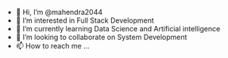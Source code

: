 - 👋 Hi, I’m @mahendra2044
- 👀 I’m interested in Full Stack Development 
- 🌱 I’m currently learning Data Science and Artificial intelligence 
- 💞️ I’m looking to collaborate on System Development 
- 📫 How to reach me ...

<!---
mahendra2044/mahendra2044 is a ✨ special ✨ repository because its `README.md` (this file) appears on your GitHub profile.
You can click the Preview link to take a look at your changes.
--->
